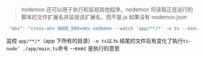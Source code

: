 > nodemon 还可以用于执行和监视其他程序。nodemon 将读取正在运行的脚本的文件扩展名并监视该扩展名，而不是.js 如果没有 nodemon.json

```javascript
 "dev": "cross-env NODE_ENV=dev nodemon --watch 'app/**/*' -e ts --exec 'ts-node' ./app/main.ts",
```

监控 `app/**/*`（app 下所有的目录）`-e ts`以.ts 结尾的文件后有变化了执行`ts-node' ./app/main.ts`命令 --exec 是执行的意思
